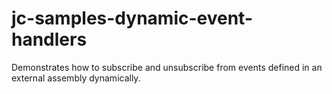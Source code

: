 # jc-samples-dynamic-event-handlers
Demonstrates how to subscribe and unsubscribe from events defined in an external assembly dynamically.

